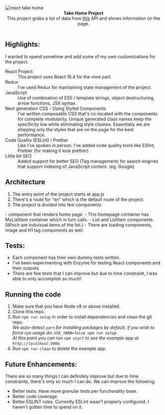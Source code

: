 <img src="http://thetakehome.com/wp-content/uploads/2015/11/thetakehomelogo.png" alt="react take home" align="center" />

<br />

<div align="center"><strong>Take Home Project</strong></div>
<div align="center">This project grabs a list of data from <a href="https://jsonplaceholder.typicode.com/posts">this</a> API and shows information on the page. </div>

<br />

## Highlights: 

I wanted to spend sometime and add some of my own customizations for the project.

<dl>
  <dt>React Project</dt>
  <dd>This project uses React 16.4 for the view part.</dd>

  <dt>Redux</dt>
  <dd>I've used Redux for maintaining state management of the project.</dd>

  <dt>JavaScript</dt>
  <dd>Use of combination of ES5 / template strings, object destructuring, arrow functions, JSX syntax.</dd>

  <dt>Next generation CSS - Using Styled Components</dt>
  <dd>I've written composable CSS that's co-located with the components for complete modularity. Unique generated class names keep the specificity low while eliminating style clashes. Essentially we are shipping only the styles that are on the page for the best performance.</dd>

  <dt>Code Quality (ESLint) / Prettier</dt>
  <dd>Like I've spoken in person. I've added code quality tools like ESlint, Prettier (for making it look prettier)</dd>

  <dt>Little bit SEO</dt>
  <dd>Added support for better SEO (Tag management) for search engines that support indexing of JavaScript content. (eg. Google)</dd>
</dl>

## Architecture
1. The entry point of the project starts at app.js
2. There's a route for "en" which is the default route of the project.
3. The project is divided into few components

<App>
  - <HomePage> component that renders home page.
    - This homepage container has MyListItem container which in turn calls.
      - List and ListItem components (Which are indivisual items of the list.)
      - There are loading components, image and H1 tag components as well.


## Tests:
- Each component has their own dummy tests written.
- I've been experimenting with Enzyme for testing React components and their outputs.
- There are few tests that I can improve but due to time constraint, I was able to only accomplish so much!

## Running the code

1.  Make sure that you have Node v8 or above installed.
2.  Clone this repo.
3.  Run `npm run setup` in order to install dependencies and clean the git repo.<br />
    _We auto-detect `yarn` for installing packages by default, if you wish to force `npm` usage do: `USE_YARN=false npm run setup`_<br />
    _At this point you can run `npm start` to see the example app at `http://localhost:3000`._
4.  Run `npm run clean` to delete the example app.


## Future Enhancements:
There are so many things I can definitely improve but due to time constraints, there's only so much I can do. We can improve the following:

- Better tests. Have more granular tests per functionality base.
- Better code coverage.
- Better ESLINT rules. Currently ESLint wasn't properly configured. I haven't gotten time to spend on it.